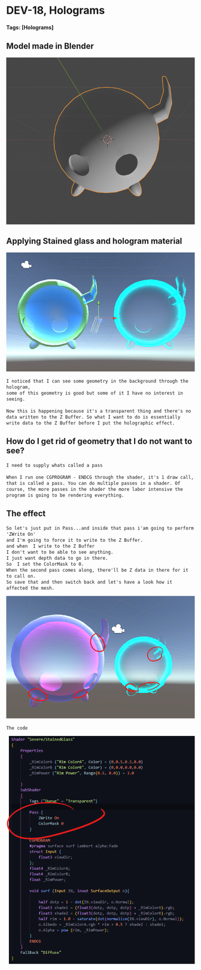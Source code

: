 # DEV-18, Holograms
#### Tags: [Holograms]

## Model made in Blender

![](../images/DEV-18/DEV-18-A.png)

## Applying Stained glass and hologram material

![](../images/DEV-18/DEV-18-B.png)

    I noticed that I can see some geometry in the background through the hologram,
    some of this geometry is good but some of it I have no interest in seeing.

    Now this is happening because it's a transparent thing and there's no data written to the Z Buffer. So what I want to do is essentially write data to the Z Buffer before I put the holographic effect.

## How do I get rid of geometry that I do not want to see?

    I need to supply whats called a pass

    When I run one CGPROGRAM - ENDCG through the shader, it's 1 draw call, that is called a pass. You can do multiple passes in a shader. Of course, the more passes in the shader the more labor intensive the program is going to be rendering everything.

## The effect

    So let's just put in Pass...and inside that pass i'am going to perform 'ZWrite On'
    and I'm going to force it to write to the Z Buffer.
    and when  I write to the Z Buffer
    I don't want to be able to see anything.
    I just want depth data to go in there.
    So  I set the ColorMask to 0.
    When the second pass comes along, there'll be Z data in there for it to call on.
    So save that and then switch back and let's have a look how it affected the mesh.


![](../images/DEV-18/DEV-18-C.png)

    The code

![](../images/DEV-18/DEV-18-D.png)

